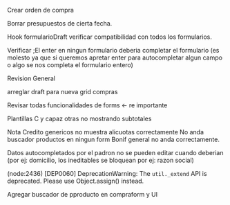Crear orden de compra


Borrar presupuestos de cierta fecha.


Hook formularioDraft verificar compatibilidad con todos los formularios.

Verificar ;El enter en ningun formulario deberia completar el formulario (es molesto ya que si
 queremos apretar enter para autocompletar algun campo o algo se nos completa el formulario entero)
 
Revision General

arreglar draft para nueva grid compras

Revisar todas funcionalidades de forms <- re importante

Plantillas C y capaz otras no mostrando subtotales

Nota Credito genericos no muestra alicuotas correctamente
No anda buscador productos en ningun form
  Bonif general no anda correctamente.


Datos autocompletados por el padron no se pueden editar cuando deberian (por ej: domicilio, los ineditables se bloquean por ej: razon social)


(node:2436) [DEP0060] DeprecationWarning: The `util._extend` API is deprecated. Please use Object.assign() instead.

Agregar buscador de pproducto en compraform y UI